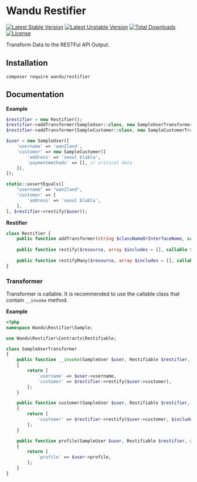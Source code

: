 Wandu Restifier
=================

[![Latest Stable Version](https://poser.pugx.org/wandu/restifier/v/stable.svg)](https://packagist.org/packages/wandu/restifier)
[![Latest Unstable Version](https://poser.pugx.org/wandu/restifier/v/unstable.svg)](https://packagist.org/packages/wandu/restifier)
[![Total Downloads](https://poser.pugx.org/wandu/restifier/downloads.svg)](https://packagist.org/packages/wandu/restifier)
[![License](https://poser.pugx.org/wandu/restifier/license.svg)](https://packagist.org/packages/wandu/restifier)

Transform Data to the RESTFul API Output.

## Installation

`composer require wandu/restifier`

## Documentation

**Example**

```php
$restifier = new Restifier();
$restifier->addTransformer(SampleUser::class, new SampleUserTransformer());
$restifier->addTransformer(SampleCustomer::class, new SampleCustomerTransformer());

$user = new SampleUser([
    'username' => 'wan2land',
    'customer' => new SampleCustomer([
        'address' => 'seoul blabla',
        'paymentmethods' => [], // critical data
    ]),
]);

static::assertEquals([
    "username" => "wan2land",
    'customer' => [
        'address' => 'seoul blabla',
    ],
], $restifier->restify($user));
```

**Restifier**

```php
class Restifier {
    public function addTransformer(string $classNameOrInterfaceName, callable $transformer);
    
    public function restify($resource, array $includes = [], callable $transformer = null): array|null
    
    public function restifyMany($resource, array $includes = [], callable $transformer = null): array
} 
```

### Transformer

Transformer is callable. It is recommended to use the callable class that contain `__invoke` method.

**Example**

```php
<?php
namespace Wandu\Restifier\Sample;

use Wandu\Restifier\Contracts\Restifiable;

class SampleUserTransformer
{
    public function __invoke(SampleUser $user, Restifiable $restifier, array $includes = [])
    {
        return [
            'username' => $user->username,
            'customer' => $restifier->restify($user->customer),
        ];
    }

    public function customer(SampleUser $user, Restifiable $restifier, array $includes = [])
    {
        return [
            'customer' => $restifier->restify($user->customer, $includes),
        ];
    }

    public function profile(SampleUser $user, Restifiable $restifier, array $includes = [])
    {
        return [
            'profile' => $user->profile,
        ];
    }
}
```
